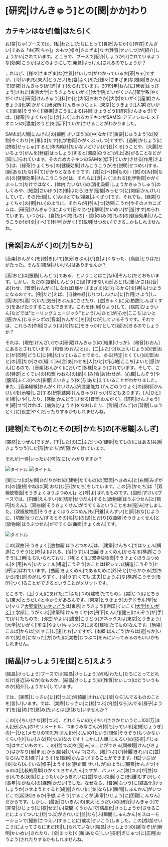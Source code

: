 # [研究|けんきゅう]との[関|かか]わり

## カテキンはなぜ[働|はたら]く

お[茶|ちゃ]ブースでは、[私|わたし]たちにとって[身近|みぢか]な[存在|そんざい]である「お[茶|ちゃ]」のもつ[様々|さまざま]なせ[性質|せいしつ]が[紹介|しょうかい]されています。ところで、ブースで[紹介|しょうかい]されているような[効果|こうか]はどのようにして[発見|はっけん]されるのでしょうか？

これほど、[様々|さまざま]な[性質|せいしつ]がわかっているお[茶|ちゃ]ですが、[今|いま]も[東大|とうだい]を[含|ふく]めた[様々|さまざま]な[機関|きかん]で[研究|けんきゅう]が[進|すす]められています。2019[年|ねん]に[発表|はっぴょう]された[東京大学|とうきょうだいがく][大学院|だいがくいん][薬学系|やくがくけい][研究|けんきゅう][科|か]と[大阪|おおさか][大学|だいがく][産業|さんぎょう][化学|かがく][研究所|けんきゅうじょ]、[東京|とうきょう][大学|だいがく][創薬|そうやく][機構|きこう]による[共同|きょうどう][研究|けんきゅう]では、[緑茶|りょくちゃ]に[含|ふく]まれるカテキンがSAM(S-アデノシル-L-メチオニン)の[濃度|のうど]を[低下|ていか]させることがわかりました。

SAMは[人間|にんげん]の[細胞|さいぼう]の[中|なか]で[重要|じゅうよう]な[役割|やくわり]を[果|は]たす[化学物質|かがくぶっしつ]ですが、[過剰|かじょう]に[摂取|せっしゅ]すると[体内時計|たいないどけい]が[狂|くる]うことや、[大腸|だいちょう]がんを[発症|はっしょう]すると[濃度|のうど]が[上|あ]がることなどが[知|し]られています。そのためカテキンのSAMを[低下|ていか]させる[作用|さよう]は、[緑茶|りょくちゃ]の[健康効果|けんこうこうか]を[説明|せつめい]する、[新|あら]たな[手|て]がかりとなるそうです。[食|た]べ[物|もの]・[飲|の]み[物|もの]の[健康効果|けんこうこうか]は、それらに[含|ふく]まれる[化学物質|かがくぶっしつ]だけではなく、[体内|たいない]の[消化吸収|しょうかきゅうしゅう]のしくみや、[細胞|さいぼう]の[働|はたら]きが[密接|みっせつ]に[関係|かんけい]していて、その[仕組|しく]みはとても[複雑|ふくざつ]です。それでも、[緑茶|りょくちゃ]の[例|れい]のように、それらが[持|も]つ[効果|こうか]やそのメカニズムは、[研究|けんきゅう]によって[日々|ひび][解明|かいめい]が[進|すす]められています。いつかは、[食|た]べ[物|もの]・[飲|の]み[物|もの]の[健康効果|けんこうこうか]が[全|すべ]て[科学|かがく]で[説明|せつめい]できる...かもしれませんね。

## [音楽|おんがく]の[力|ちから]

[音楽|おんがく]を[聴|き]いて[気分|きぶん]が[良|よ]くなった、[鳥肌|とりはだ]がたった。そんな[経験|けいけん]はありませんか？

[音|おと]は[振動|しんどう]である、ということはご[存知|ぞんじ]だとおもいます。しかし、ただの[振動|しんどう]に[過|す]ぎない[音|おと]も[重|かさ]ね[合|あ]わせ、[音楽|おんがく]になれば[様々|さまざま]な[力|ちから]を[持|も]つようになるのです。[例|たと]えば、[自律神経|じりつしんけい]に[作用|さよう]し、[落|お]ち[着|つ]いた[気分|きぶん]にさせたり、[逆|ぎゃく]に[心拍数|しんぱくすう]をあげたりすることもできます。これを[利用|りよう]して、[病院|びょういん]などでは"ヒーリングミュージック"という[人|ひと]が[心地|ここち]よいと[感|かん]じるテンポの[音楽|おんがく]を[流|なが]しているそうです。それでは、これらの[作用|さよう]は[何|なに]をきっかけとして[起|お]きるのでしょうか？

それは、[現在|げんざい]では[研究|けんきゅう]の[結果|けっか]、[和音|わおん]にあるとされています。[和音|わおん]とは、[二|ふた]つ[以上|いじょう]の[音|おと]が[同時|どうじ]に[鳴|な]っていることであり、ある[特定|とくてい]の[音|おと]の[高|たか]さの[組|く]み[合|あ]わせを[人|ひと]が[心地|ここち]よいと[感|かん]じるので、[音楽|おんがく]において[多様|たよう]されています。そして、この[特定|とくてい]の[和音|わおん]の[組|く]み[合|あ]わせが、[心臓|しんぞう]や[腹部|ふくぶ]への[影響|えいきょう]を[与|あた]えていることがわかりました。また、[音楽経験|おんがくけいけん]が[言語能力|げんごのうりょく]の[関係|かんけい]を[示唆|しさ]する[研究結果|けんきゅうけっか]などもあります。[人|ひと]を[癒|いや]したり、[感動|かんどう]させる[音楽|おんがく]。[研究|けんきゅう]を[続|つづ]ければ、[病気|びょうき]をなおしたり、[言語|げんご]の[習得|しゅうとく]に[役立|やくだ]ったりするかもしれませんね。

## [建物|たてもの]とその[形|かたち]の[不思議|ふしぎ]
[突然|とつぜん]ですが、[下|した]の[二|ふた]つの[建物|たてもの]にはある[共通|きょうつう]した[形|かたち]が[隠|かく]れています。

それが[一体|いったい][何|なに]かわかりますか？

![タイトル](/img/special/かせどらる.jpg)
![タイトル](/img/special/やよい.jpg)

[実|じつ]は[左側|ひだりがわ]の[建物|たてもの]の[壁面|へきめん]と[右側|みぎがわ]の[屋根|やね]は[同|おな]じ[形|かたち]をしています。この[形|かたち]は「[双極放物面|そうきょくほうぶつめん]」と[呼|よ]ばれるものです。[図形|ずけい]ブースでは、[円錐|えんすい]を[切断|せつだん]すると[放物線|ほうぶつせん]と[楕円|だえん]、[双曲線|そうきょくせん]がでてくるということをお[見|み]せしました。[双極放物面|そうきょくほうぶつめん]も[円錐|えんすい]と[同|おな]じように、[切断|せつだん]するとその[名|な]の[通|とお]り[双曲線|そうきょくせん]と[放物線|ほうぶつせん]がでてくる[曲面|きょくめん]です。

![タイトル](/img/special/ぐらふ.png)

この[双曲|そうきょく][放物面|ほうぶつめん]は、[建築|けんちく]ではシェル[構造|こうぞう]と[呼|よ]ばれる、[薄|うす]い[曲面|きょくめん]からなる[構造|こうぞう]に[用|もち]いられており、[特|とく]に[双極放物面|そうきょくほうぶつめん]を[用|もち]いたシェル[構造|こうぞう]のことはHPシェル[構造|こうぞう]と[呼|よ]ばれています。[曲面|きょくめん]であるために[外|そと]からかかる[力|ちから]を[逃|のが]しやすく、[薄|うす]くても[丈夫|じょうぶ]な[構造|こうぞう]を[作|つく]ることができるということがメリットです。

ところで、[上|うえ]にあげた[二|ふた]つの[建物|たてもの]、[実|じつ]はどちらも[東大|とうだい]とゆかりがあるんです。[東京|とうきょう]カテドラル[聖|せい]マリア[大聖堂|だいせいどう]([弓張岳展望台|ゆみはりだけてんぼうだい])は[東京|とうきょう][帝国|ていこく][大学|だいがく]([現在|げんざい]の[東京大学|とうきょうだいがく])[工学部|こうがくぶ][建築科|けんちくか]の[丹下|たんげ][健三|けんぞう]が[手|て]がけたもので、[弥生|やよい][講堂|こうどう]アネックスは[東京|とうきょう][大学|だいがく][弥生|やよい]キャンパスにある[建物|たてもの]なんです。[駒場|こまば]からは[少|すこ]し[遠|とお]いですが、[本郷|ほんごう]からは[近|ちか]いので[気|き]になった[方|かた]は[実物|じつぶつ]をみにいってみるのもいいかもしれません。

## [結晶|けっしょう]を[捉|とら]えよう

[結晶|けっしょう]ブースでは[結晶|けっしょう]が[私|わたし]たちにとってどれだけ[身近|みぢか]なものか、[結晶|けっしょう]の[性質|せいしつ]はどういうものか[紹介|しょうかい]しています。

では、[実際|じっさい]に[粒|つぶ]が[綺麗|きれい]に[並|なら]んでるもののことを[言|い]います。では、[実際|じっさい]に[粒|つぶ]が[並|なら]んでる[様子|ようす]を[目|め]で[見|み]たいとは[思|おも]いませんか？

この[小|ちい]さな[粒|つぶ]、どれくらいの[小|ちい]ささかというと...100[万|まん][分|ぶん]の1ミリメートル、つまりみなさんが[持|も]っている[定規|じょうぎ]の[一|ひと]メモリの100[万|まん][分|ぶん]の1という[想像|そうぞう]もつかないくらい[小|ちい]さな[粒|つぶ]なのです！しかし[人類|じんるい]の[技術|ぎじゅつ]はすごいもので、この[粒|つぶ]を[見|み]ることができる[顕微鏡|けんびきょう]はかなり[前|まえ]から[開発|かいはつ]され、[粒|つぶ]が[綺麗|きれい]に[並|なら]んでる[様子|ようす]を[観察|かんさつ]することができます。[粒|つぶ]が[並|なら]んでいる[様子|ようす]を[静止画|せいしが]のように[観察|かんさつ]するのは[比較的簡単|ひかくてきかんたん]ですが、バラバラに[粒|つぶ]が[並|なら]んでる[状態|じょうたい]からきれいに[並|なら]ぶ[動|うご]き[難|むずか]しく[長年|ながねん]の[課題|かだい]でした。なぜなら、[普通|ふつう]に[結晶化|けっしょうか]させようとすると[綺麗|きれい]に[並|なら]ぶ[瞬間|しゅんかん]がいつどこで[起|お]きるか[予想|よそう]することが[非常|ひじょう]に[困難|こんなん]だからです。しかし、[最近|さいきん]の[東大|とうだい]の[研究|けんきゅう]で[非常|ひじょう]に[狭|せま]い[空間|くうかん]で[結晶化|けっしょうか]させることによってついに[粒|つぶ]がきれいに[並|なら]ぶ[瞬間|しゅんかん]をスローモーションで[撮影|さつえい]することに[成功|せいこう]しました。この[成功|せいこう]によってさらにまだ[知|し]られていない[結晶|けっしょう]の[謎|なぞ]が[解明|かいめい]されたり、[全|まった]く[新|あたら]しい[技術|ぎじゅつ]に[応用|おうよう]されたりするかもしれませんね。
